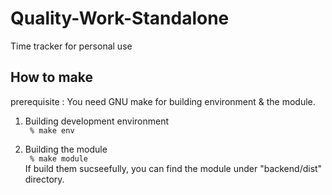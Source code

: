 # Quality-Work-Standalone
Time tracker for personal use

## How to make
prerequisite : You need GNU make for building environment & the module.

1. Building development environment  
```  % make env ```

2. Building the module  
```  % make module ```   
If build them sucseefully, you can find the module under "backend/dist" directory.
  
